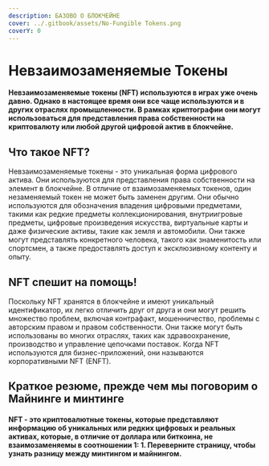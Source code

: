 ```yaml
---
description: БАЗОВО О БЛОКЧЕЙНЕ
cover: ../.gitbook/assets/No-Fungible Tokens.png
coverY: 0
---
```


# Невзаимозаменяемые Токены

**Невзаимозаменяемые токены (NFT) используются в играх уже очень давно. Однако в настоящее время они все чаще используются и в других отраслях промышленности. В рамках криптографии они могут использоваться для представления права собственности на криптовалюту или любой другой цифровой актив в блокчейне.**&#x20;

## Что такое NFT?

Невзаимозаменяемые токены - это уникальная форма цифрового актива. Они используются для представления права собственности на элемент в блокчейне. В отличие от взаимозаменяемых токенов, один незаменяемый токен не может быть заменен другим. Они обычно используются для обозначения владения цифровыми предметами, такими как редкие предметы коллекционирования, внутриигровые предметы, цифровые произведения искусства, виртуальные карты и даже физические активы, такие как земля и автомобили. Они также могут представлять конкретного человека, такого как знаменитость или спортсмен, а также предоставлять доступ к эксклюзивному контенту и опыту.

## NFT спешит на помощь!

Поскольку NFT хранятся в блокчейне и имеют уникальный идентификатор, их легко отличить друг от друга и они могут решить множество проблем, включая контрафакт, мошенничество, проблемы с авторским правом и правом собственности. Они также могут быть использованы во многих отраслях, таких как здравоохранение, производство и управление цепочками поставок. Когда NFT используются для бизнес-приложений, они называются корпоративными NFT (ENFT).

## Краткое резюме, прежде чем мы поговорим о  Майнинге и минтинге

#### NFT - это криптовалютные токены, которые представляют информацию об уникальных или редких цифровых и реальных активах, которые, в отличие от доллара или биткоина, не взаимозаменяемы в соотношении 1: 1. Переверните страницу, чтобы узнать разницу между минтингом и майнингом.
